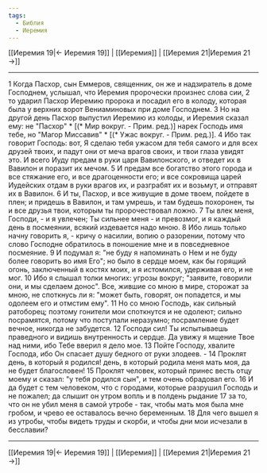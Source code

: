 ```yaml
---
tags:
  - Библия
  - Иеремия
---
```

[[Иеремия 19|← Иеремия 19]] | [[Иеремия]] | [[Иеремия 21|Иеремия 21 →]]

---
1 Когда Пасхор, сын Еммеров, священник, он же и надзиратель в доме Господнем, услышал, что Иеремия пророчески произнес слова сии,
2 то ударил Пасхор Иеремию пророка и посадил его в колоду, которая была у верхних ворот Вениаминовых при доме Господнем.
3 Но на другой день Пасхор выпустил Иеремию из колоды, и Иеремия сказал ему: не "Пасхор" * [(* Мир вокруг. - Прим. ред.)] нарек Господь имя тебе, но "Магор Миссавив" * [(* Ужас вокруг. - Прим. ред.)].
4 Ибо так говорит Господь: вот, Я сделаю тебя ужасом для тебя самого и для всех друзей твоих, и падут они от меча врагов своих, и твои глаза увидят это. И всего Иуду предам в руки царя Вавилонского, и отведет их в Вавилон и поразит их мечом.
5 И предам все богатство этого города и все стяжание его, и все драгоценности его; и все сокровища царей Иудейских отдам в руки врагов их, и разграбят их и возьмут, и отправят их в Вавилон.
6 И ты, Пасхор, и все живущие в доме твоем, пойдете в плен; и придешь в Вавилон, и там умрешь, и там будешь похоронен, ты и все друзья твои, которым ты пророчествовал ложно.
7 Ты влек меня, Господи, - и я увлечен; Ты сильнее меня - и превозмог, и я каждый день в посмеянии, всякий издевается надо мною.
8 Ибо лишь только начну говорить я, - кричу о насилии, вопию о разорении, потому что слово Господне обратилось в поношение мне и в повседневное посмеяние.
9 И подумал я: "не буду я напоминать о Нем и не буду более говорить во имя Его"; но было в сердце моем, как бы горящий огонь, заключенный в костях моих, и я истомился, удерживая его, и не мог.
10 Ибо я слышал толки многих: угрозы вокруг; "заявите, говорили они, и мы сделаем донос". Все, жившие со мною в мире, сторожат за мною, не споткнусь ли я: "может быть, говорят, он попадется, и мы одолеем его и отмстим ему".
11 Но со мною Господь, как сильный ратоборец; поэтому гонители мои споткнутся и не одолеют; сильно посрамятся, потому что поступали неразумно; посрамление будет вечное, никогда не забудется.
12 Господи сил! Ты испытываешь праведного и видишь внутренность и сердце. Да увижу я мщение Твое над ними, ибо Тебе вверил я дело мое.
13 Пойте Господу, хвалите Господа, ибо Он спасает душу бедного от руки злодеев. -
14 Проклят день, в который я родился! день, в который родила меня мать моя, да не будет благословен!
15 Проклят человек, который принес весть отцу моему и сказал: "у тебя родился сын", и тем очень обрадовал его.
16 И да будет с тем человеком, что с городами, которые разрушил Господь и не пожалел; да слышит он утром вопль и в полдень рыдание
17 за то, что он не убил меня в самой утробе - так, чтобы мать моя была мне гробом, и чрево ее оставалось вечно беременным.
18 Для чего вышел я из утробы, чтобы видеть труды и скорби, и чтобы дни мои исчезали в бесславии?

---
[[Иеремия 19|← Иеремия 19]] | [[Иеремия]] | [[Иеремия 21|Иеремия 21 →]]